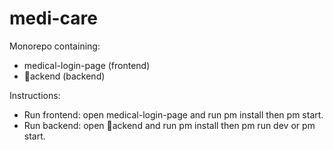 ﻿# medi-care

Monorepo containing:
- medical-login-page (frontend)
- ackend (backend)

Instructions:
- Run frontend: open medical-login-page and run 
pm install then 
pm start.
- Run backend: open ackend and run 
pm install then 
pm run dev or 
pm start.
